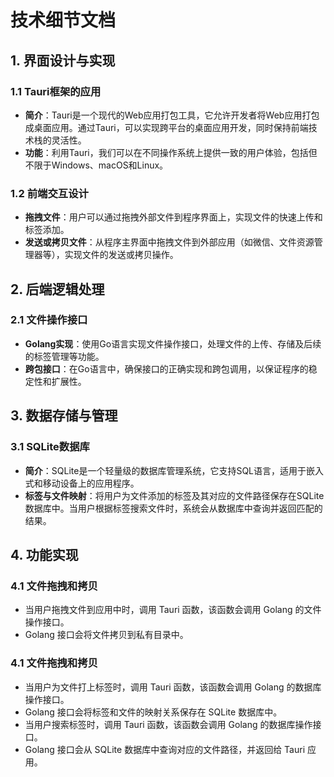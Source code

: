 # 技术细节文档

## 1. 界面设计与实现
### 1.1 Tauri框架的应用
- **简介**：Tauri是一个现代的Web应用打包工具，它允许开发者将Web应用打包成桌面应用。通过Tauri，可以实现跨平台的桌面应用开发，同时保持前端技术栈的灵活性。
- **功能**：利用Tauri，我们可以在不同操作系统上提供一致的用户体验，包括但不限于Windows、macOS和Linux。

### 1.2 前端交互设计
- **拖拽文件**：用户可以通过拖拽外部文件到程序界面上，实现文件的快速上传和标签添加。
- **发送或拷贝文件**：从程序主界面中拖拽文件到外部应用（如微信、文件资源管理器等），实现文件的发送或拷贝操作。

## 2. 后端逻辑处理
### 2.1 文件操作接口
- **Golang实现**：使用Go语言实现文件操作接口，处理文件的上传、存储及后续的标签管理等功能。
- **跨包接口**：在Go语言中，确保接口的正确实现和跨包调用，以保证程序的稳定性和扩展性。

## 3. 数据存储与管理
### 3.1 SQLite数据库
- **简介**：SQLite是一个轻量级的数据库管理系统，它支持SQL语言，适用于嵌入式和移动设备上的应用程序。
- **标签与文件映射**：将用户为文件添加的标签及其对应的文件路径保存在SQLite数据库中。当用户根据标签搜索文件时，系统会从数据库中查询并返回匹配的结果。

## 4. 功能实现
### 4.1 文件拖拽和拷贝
- 当用户拖拽文件到应用中时，调用 Tauri 函数，该函数会调用 Golang 的文件操作接口。
- Golang 接口会将文件拷贝到私有目录中。
### 4.1 文件拖拽和拷贝
- 当用户为文件打上标签时，调用 Tauri 函数，该函数会调用 Golang 的数据库操作接口。
- Golang 接口会将标签和文件的映射关系保存在 SQLite 数据库中。
- 当用户搜索标签时，调用 Tauri 函数，该函数会调用 Golang 的数据库操作接口。
- Golang 接口会从 SQLite 数据库中查询对应的文件路径，并返回给 Tauri 应用。
